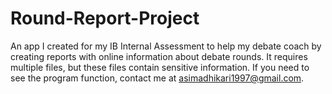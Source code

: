 # Round-Report-Project
An app I created for my IB Internal Assessment to help my debate coach by creating reports with online information about debate rounds. It requires multiple files, but these files contain sensitive information. If you need to see the program function, contact me at asimadhikari1997@gmail.com.
